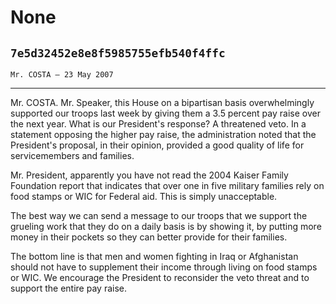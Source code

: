 # None
## `7e5d32452e8e8f5985755efb540f4ffc`
`Mr. COSTA — 23 May 2007`

---


Mr. COSTA. Mr. Speaker, this House on a bipartisan basis 
overwhelmingly supported our troops last week by giving them a 3.5 
percent pay raise over the next year. What is our President's response? 
A threatened veto. In a statement opposing the higher pay raise, the 
administration noted that the President's proposal, in their opinion, 
provided a good quality of life for servicemembers and families.

Mr. President, apparently you have not read the 2004 Kaiser Family 
Foundation report that indicates that over one in five military 
families rely on food stamps or WIC for Federal aid. This is simply 
unacceptable.

The best way we can send a message to our troops that we support the 
grueling work that they do on a daily basis is by showing it, by 
putting more money in their pockets so they can better provide for 
their families.

The bottom line is that men and women fighting in Iraq or Afghanistan 
should not have to supplement their income through living on food 
stamps or WIC. We encourage the President to reconsider the veto threat 
and to support the entire pay raise.
